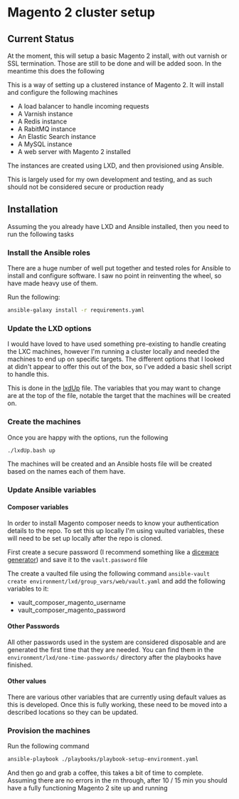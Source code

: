 Magento 2 cluster setup
=======================

Current Status
--------------

At the moment, this will setup a basic Magento 2 install, with out varnish or SSL termination. Those are still to be 
done and will be added soon. In the meantime this does the following

This is a way of setting up a clustered instance of Magento 2. It will install and configure the following machines

 * A load balancer to handle incoming requests
 * A Varnish instance
 * A Redis instance
 * A RabitMQ instance
 * An Elastic Search instance
 * A MySQL instance
 * A web server with Magento 2 installed

The instances are created using LXD, and then provisioned using Ansible.

This is largely used for my own development and testing, and as such should not be considered secure or production
ready

Installation
------------

Assuming the you already have LXD and Ansible installed, then you need to run the following tasks

### Install the Ansible roles

There are a huge number of well put together and tested roles for Ansible to install and configure software. I
saw no point in reinventing the wheel, so have made heavy use of them.

Run the following:

```bash
ansible-galaxy install -r requirements.yaml
```

### Update the LXD options

I would have loved to have used something pre-existing to handle creating the LXC machines, however I'm running
a cluster locally and needed the machines to end up on specific targets. The different options that I looked at
didn't appear to offer this out of the box, so I've added a basic shell script to handle this.

This is done in the [lxdUp](./lxdUp.bash) file. The variables that you may want to change are at the top of the
file, notable the target that the machines will be created on.

### Create the machines

Once you are happy with the options, run the following

```bash
./lxdUp.bash up
```

The machines will be created and an Ansible hosts file will be created based on the names each of them have.

### Update Ansible variables

#### Composer variables

In order to install Magento composer needs to know your authentication details to the repo. To set this up locally I'm 
using vaulted variables, these will need to be set up locally after the repo is cloned.

First create a secure password (I recommend something like a [diceware generator](https://www.rempe.us/diceware/#eff)) 
and save it to the `vault.password` file

The create a vaulted file using the following command `ansible-vault create environment/lxd/group_vars/web/vault.yaml`
and add the following variables to it:

 * vault_composer_magento_username
 * vault_composer_magento_password
 
#### Other Passwords

All other passwords used in the system are considered disposable and are generated the first time that they are needed.
You can find them in the `environment/lxd/one-time-passwords/` directory after the playbooks have finished.

#### Other values

There are various other variables that are currently using default values as this is developed. Once this is fully 
working, these need to be moved into a described locations so they can be updated.  

### Provision the machines

Run the following command

```bash
ansible-playbook ./playbooks/playbook-setup-environment.yaml
```

And then go and grab a coffee, this takes a bit of time to complete. Assuming there are no errors in the rn through, 
after 10 / 15 min you should have a fully functioning Magento 2 site up and running 
